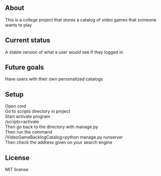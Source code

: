 ## About

This is a college project that stores a catalog of video games that someone wants to play  

## Current status

A stable version of what a user would see if they logged in  

## Future goals

Have users with their own personalized catalogs  

## Setup

Open cmd  
Go to scripts directory in project  
Start activate program  
/scripts>activate  
Then go back to the directory with manage.py  
Then run the command  
/VideoGameBacklogCatalog>python manage.py runserver  
Then check the address given on your search engine  

## License

  MIT license  